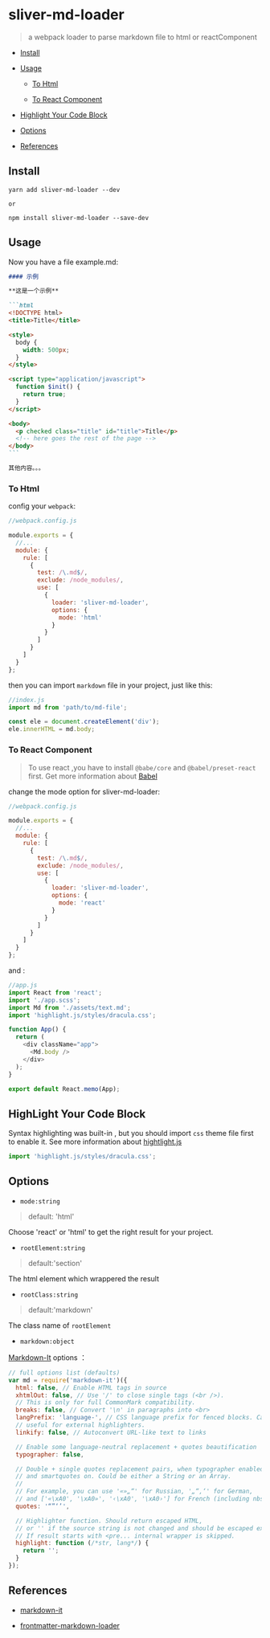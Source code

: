 # sliver-md-loader

> a webpack loader to parse markdown file to html or reactComponent

- [Install](#install)

- [Usage](#usage)

  - [To Html](#To-Html)

  - [To React Component](#To-React-Component)

- [Highlight Your Code Block](#hight-your-code-block)

- [Options](#options)

- [References](#References)

## Install

```
yarn add sliver-md-loader --dev

or

npm install sliver-md-loader --save-dev
```

## Usage

Now you have a file example.md:

````markdown
#### 示例

**这是一个示例**

```html
<!DOCTYPE html>
<title>Title</title>

<style>
  body {
    width: 500px;
  }
</style>

<script type="application/javascript">
  function $init() {
    return true;
  }
</script>

<body>
  <p checked class="title" id="title">Title</p>
  <!-- here goes the rest of the page -->
</body>
```

其他内容。。。
````

### To Html

config your `webpack`:

```js
//webpack.config.js

module.exports = {
  //...
  module: {
    rule: [
      {
        test: /\.md$/,
        exclude: /node_modules/,
        use: [
          {
            loader: 'sliver-md-loader',
            options: {
              mode: 'html'
            }
          }
        ]
      }
    ]
  }
};
```

then you can import `markdown` file in your project, just like this:

```js
//index.js
import md from 'path/to/md-file';

const ele = document.createElement('div');
ele.innerHTML = md.body;
```

### To React Component

> To use react ,you have to install `@babe/core` and `@babel/preset-react` first. Get more information about [Babel](https://babeljs.io/)

change the mode option for sliver-md-loader:

```js
//webpack.config.js

module.exports = {
  //...
  module: {
    rule: [
      {
        test: /\.md$/,
        exclude: /node_modules/,
        use: [
          {
            loader: 'sliver-md-loader',
            options: {
              mode: 'react'
            }
          }
        ]
      }
    ]
  }
};
```

and :

```js
//app.js
import React from 'react';
import './app.scss';
import Md from './assets/text.md';
import 'highlight.js/styles/dracula.css';

function App() {
  return (
    <div className="app">
      <Md.body />
    </div>
  );
}

export default React.memo(App);
```

## HighLight Your Code Block

Syntax highlighting was built-in , but you should import `css` theme file first to enable it. See more information about [hightlight.js](https://highlightjs.org/)

```js
import 'highlight.js/styles/dracula.css';
```

## Options

- `mode:string`

> default: 'html'

Choose 'react' or 'html' to get the right result for your project.

- `rootElement:string`

> default:'section'

The html element which wrappered the result

- `rootClass:string`

> default:'markdown'

The class name of `rootElement`

- `markdown:object`

[Markdown-It](https://github.com/markdown-it/markdown-it) options ：

```js
// full options list (defaults)
var md = require('markdown-it')({
  html: false, // Enable HTML tags in source
  xhtmlOut: false, // Use '/' to close single tags (<br />).
  // This is only for full CommonMark compatibility.
  breaks: false, // Convert '\n' in paragraphs into <br>
  langPrefix: 'language-', // CSS language prefix for fenced blocks. Can be
  // useful for external highlighters.
  linkify: false, // Autoconvert URL-like text to links

  // Enable some language-neutral replacement + quotes beautification
  typographer: false,

  // Double + single quotes replacement pairs, when typographer enabled,
  // and smartquotes on. Could be either a String or an Array.
  //
  // For example, you can use '«»„“' for Russian, '„“‚‘' for German,
  // and ['«\xA0', '\xA0»', '‹\xA0', '\xA0›'] for French (including nbsp).
  quotes: '“”‘’',

  // Highlighter function. Should return escaped HTML,
  // or '' if the source string is not changed and should be escaped externally.
  // If result starts with <pre... internal wrapper is skipped.
  highlight: function (/*str, lang*/) {
    return '';
  }
});
```

## References

- [markdown-it](https://github.com/markdown-it/markdown-it)

- [frontmatter-markdown-loader](https://github.com/hmsk/frontmatter-markdown-loader)
